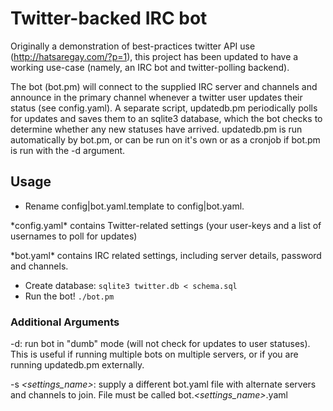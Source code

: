 Twitter-backed IRC bot
======================
Originally a demonstration of best-practices twitter API use (http://hatsaregay.com/?p=1), this project has been updated to have a working use-case (namely, an IRC bot and twitter-polling backend).

The bot (bot.pm) will connect to the supplied IRC server and channels and announce in the primary channel whenever a twitter user updates their status (see config.yaml). A separate script, updatedb.pm periodically polls for updates and saves them to an sqlite3 database, which the bot checks to determine whether any new statuses have arrived. updatedb.pm is run automatically by bot.pm, or can be run on it's own or as a cronjob if bot.pm is run with the -d argument.

Usage
-----
- Rename config|bot.yaml.template to config|bot.yaml. 

<p>*config.yaml* contains Twitter-related settings (your user-keys and a list of usernames to poll for updates)
<p>*bot.yaml* contains IRC related settings, including server details, password and channels.

- Create database: `sqlite3 twitter.db < schema.sql`
- Run the bot! `./bot.pm`

### Additional Arguments
-d: run bot in "dumb" mode (will not check for updates to user statuses). This is useful if running multiple bots on multiple servers, or if you are running updatedb.pm externally.

-s *&lt;settings_name&gt;*: supply a different bot.yaml file with alternate servers and channels to join. File must be called bot.*&lt;settings_name&gt;*.yaml
